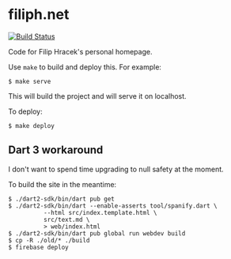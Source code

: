 # filiph.net 

[![Build Status](https://travis-ci.org/filiph/filiphnet.svg?branch=master)](https://travis-ci.org/filiph/filiphnet)

Code for Filip Hracek's personal homepage.

Use `make` to build and deploy this. For example:

```
$ make serve
```

This will build the project and will serve it on localhost.

To deploy:

```
$ make deploy
```


## Dart 3 workaround

I don't want to spend time upgrading to null safety at the moment.

To build the site in the meantime:

```shell
$ ./dart2-sdk/bin/dart pub get
$ ./dart2-sdk/bin/dart --enable-asserts tool/spanify.dart \
          --html src/index.template.html \
          src/text.md \
          > web/index.html
$ ./dart2-sdk/bin/dart pub global run webdev build
$ cp -R ./old/* ./build
$ firebase deploy
```
